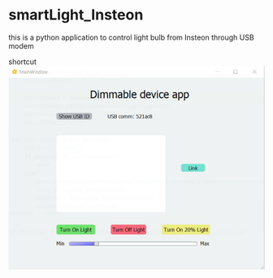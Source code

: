 # smartLight_Insteon
this is a python application to control light bulb from Insteon through USB modem


shortcut
![image](https://github.com/DabenW/smartLight_Insteon/blob/master/ui.png)
